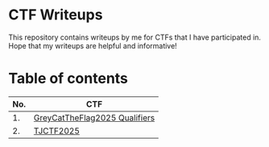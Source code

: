 # CTF Writeups
This repository contains writeups by me for CTFs that I have participated in. Hope that my writeups are helpful and informative!
# Table of contents
|No.|CTF|
|---|---|
|1.|[GreyCatTheFlag2025 Qualifiers](GreyCatTheFlag2025)|
|2.|[TJCTF2025](TJCTF2025)|
